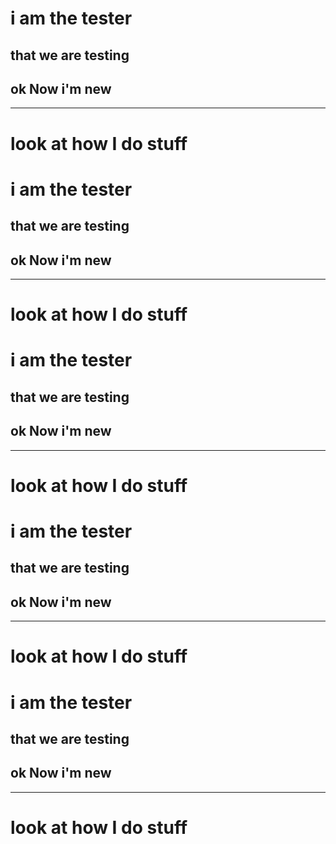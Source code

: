 # i am the tester
## that we are testing

## ok Now i'm new

----------------------------------
# look at how I do stuff 

# i am the tester
## that we are testing

## ok Now i'm new

----------------------------------
# look at how I do stuff 

# i am the tester
## that we are testing

## ok Now i'm new

----------------------------------
# look at how I do stuff 

# i am the tester
## that we are testing

## ok Now i'm new

----------------------------------
# look at how I do stuff 

# i am the tester
## that we are testing

## ok Now i'm new

----------------------------------
# look at how I do stuff 

